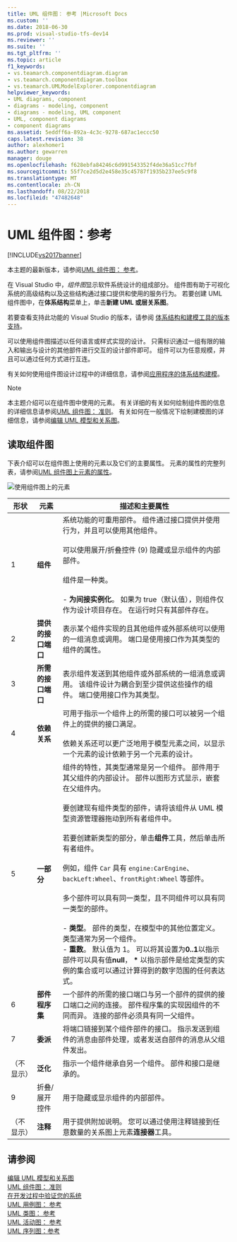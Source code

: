 ```yaml
---
title: UML 组件图： 参考 |Microsoft Docs
ms.custom: ''
ms.date: 2018-06-30
ms.prod: visual-studio-tfs-dev14
ms.reviewer: ''
ms.suite: ''
ms.tgt_pltfrm: ''
ms.topic: article
f1_keywords:
- vs.teamarch.componentdiagram.diagram
- vs.teamarch.componentdiagram.toolbox
- vs.teamarch.UMLModelExplorer.componentdiagram
helpviewer_keywords:
- UML diagrams, component
- diagrams - modeling, component
- diagrams - modeling, UML component
- UML, component diagrams
- component diagrams
ms.assetid: 5eddff6a-892a-4c3c-9278-687ac1eccc50
caps.latest.revision: 38
author: alexhomer1
ms.author: gewarren
manager: douge
ms.openlocfilehash: f628ebfa84246c6d991543352f4de36a51cc7fbf
ms.sourcegitcommit: 55f7ce2d5d2e458e35c45787f1935b237ee5c9f8
ms.translationtype: MT
ms.contentlocale: zh-CN
ms.lasthandoff: 08/22/2018
ms.locfileid: "47482648"
---
```

# <a name="uml-component-diagrams-reference"></a>UML 组件图：参考
[!INCLUDE[vs2017banner](../includes/vs2017banner.md)]

本主题的最新版本，请参阅[UML 组件图： 参考](https://docs.microsoft.com/visualstudio/modeling/uml-component-diagrams-reference)。  
  
在 Visual Studio 中，*组件图*显示软件系统设计的组成部分。 组件图有助于可视化系统的高级结构以及这些结构通过接口提供和使用的服务行为。 若要创建 UML 组件图中，在**体系结构**菜单上，单击**新建 UML 或层关系图**。  
  
 若要查看支持此功能的 Visual Studio 的版本，请参阅 [体系结构和建模工具的版本支持](../modeling/what-s-new-for-design-in-visual-studio.md#VersionSupport)。  
  
 可以使用组件图描述以任何语言或样式实现的设计。 只需标识通过一组有限的输入和输出与设计的其他部件进行交互的设计部件即可。 组件可以为任意规模，并且可以通过任何方式进行互连。  
  
 有关如何使用组件图设计过程中的详细信息，请参阅[应用程序的体系结构建模](../modeling/model-your-app-s-architecture.md)。  
  
> [!NOTE]
>  本主题介绍可以在组件图中使用的元素。 有关详细的有关如何绘制组件图的信息的详细信息请参阅[UML 组件图： 准则](../modeling/uml-component-diagrams-guidelines.md)。 有关如何在一般情况下绘制建模图的详细信息，请参阅[编辑 UML 模型和关系图](../modeling/edit-uml-models-and-diagrams.md)。  
  
## <a name="reading-component-diagrams"></a>读取组件图  
 下表介绍可以在组件图上使用的元素以及它们的主要属性。 元素的属性的完整列表，请参阅[UML 组件图上元素的属性](../modeling/properties-of-elements-on-uml-component-diagrams.md)。  
  
 ![使用组件图上的元素](../modeling/media/uml-compovreading.png "UML_CompOvReading")  
  
|**形状**|**元素**|**描述和主要属性**|  
|---------------|-----------------|-----------------------------------------|  
|1|**组件**|系统功能的可重用部件。 组件通过接口提供并使用行为，并且可以使用其他组件。<br /><br /> 可以使用展开/折叠控件 (9) 隐藏或显示组件的内部部件。<br /><br /> 组件是一种类。<br /><br /> -   **为间接实例化**。 如果为 true（默认值），则组件仅作为设计项目存在。 在运行时只有其部件存在。|  
|2|**提供的接口端口**|表示某个组件实现的且其他组件或外部系统可以使用的一组消息或调用。 端口是使用接口作为其类型的组件的属性。|  
|3|**所需的接口端口**|表示组件发送到其他组件或外部系统的一组消息或调用。 该组件设计为耦合到至少提供这些操作的组件。 端口使用接口作为其类型。|  
|4|**依赖关系**|可用于指示一个组件上的所需的接口可以被另一个组件上的提供的接口满足。<br /><br /> 依赖关系还可以更广泛地用于模型元素之间，以显示一个元素的设计依赖于另一个元素的设计。|  
|5|**一部分**|组件的特性，其类型通常是另一个组件。 部件用于其父组件的内部设计。 部件以图形方式显示，嵌套在父组件内。<br /><br /> 要创建现有组件类型的部件，请将该组件从 UML 模型资源管理器拖动到所有者组件中。<br /><br /> 若要创建新类型的部分，单击**组件**工具，然后单击所有者组件。<br /><br /> 例如，组件 `Car` 具有 `engine:CarEngine`、`backLeft:Wheel`、`frontRight:Wheel` 等部件。<br /><br /> 多个部件可以具有同一类型，且不同组件可以具有同一类型的部件。<br /><br /> -   **类型**。 部件的类型，在模型中的其他位置定义。 类型通常为另一个组件。<br />-   **重数**。 默认值为 1。 可以将其设置为**0..1**以指示部件可以具有值**null**， **\*** 以指示部件是给定类型的实例的集合或可以通过计算得到的数字范围的任何表达式。|  
|6|**部件程序集**|一个部件的所需的接口端口与另一个部件的提供的接口端口之间的连接。 部件程序集的实现因组件的不同而异。 连接的部件必须具有同一父组件。|  
|7|**委派**|将端口链接到某个组件部件的接口。 指示发送到组件的消息由部件处理，或者发送自部件的消息从父组件发出。|  
|（不显示）|**泛化**|指示一个组件继承自另一个组件。 部件和接口是继承的。|  
|9|折叠/展开控件|用于隐藏或显示组件的内部部件。|  
|（不显示）|**注释**|用于提供附加说明。 您可以通过使用注释链接到任意数量的关系图上元素**连接器**工具。|  
  
## <a name="see-also"></a>请参阅  
 [编辑 UML 模型和关系图](../modeling/edit-uml-models-and-diagrams.md)   
 [UML 组件图： 准则](../modeling/uml-component-diagrams-guidelines.md)   
 [在开发过程中验证您的系统](../modeling/validate-your-system-during-development.md)   
 [UML 用例图： 参考](../modeling/uml-use-case-diagrams-reference.md)   
 [UML 类图： 参考](../modeling/uml-class-diagrams-reference.md)   
 [UML 活动图： 参考](../modeling/uml-activity-diagrams-reference.md)   
 [UML 序列图：参考](../modeling/uml-sequence-diagrams-reference.md)



